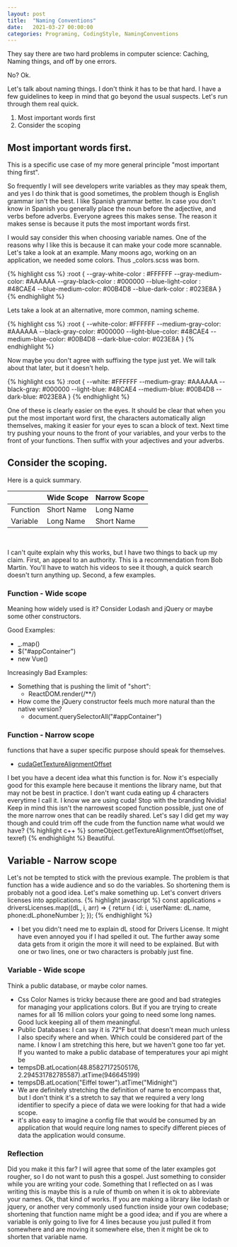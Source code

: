 ```yaml
---
layout: post
title:  "Naming Conventions"
date:   2021-03-27 00:00:00
categories: Programing, CodingStyle, NamingConventions
---
```


They say there are two hard problems in computer science: Caching, Naming things, and off by one errors.

No? Ok.

Let's talk about naming things. I don't think it has to be that hard.  I have a few guidelines to keep in mind that go beyond the usual suspects. Let's run through them real quick.

1. Most important words first
2. Consider the scoping

<!--
3. maybe suffix your variables with the type
4. Don't camel/kebab/snake case compound words
-->

## Most important words first.
This is a specific use case of my more general principle "most important thing first".

So frequently I will see developers write variables as they may speak them, and yes I do think that is good sometimes, the problem though is English grammar isn't the best.  I like Spanish grammar better.  In case you don't know in Spanish you generally place the noun before the adjective, and verbs before adverbs.  Everyone agrees this makes sense.  The reason it makes sense is because it puts the most important words first.

I would say consider this when choosing variable names.  One of the reasons why I like this is because it can make your code more scannable.  Let's take a look at an example.  Many moons ago, working on an application, we needed some colors.  Thus _colors.scss was born.


{% highlight css %}
:root {
  --gray-white-color : #FFFFFF
  --gray-medium-color: #AAAAAA
  --gray-black-color : #000000
  --blue-light-color : #48CAE4
  --blue-medium-color: #00B4D8
  --blue-dark-color  : #023E8A
}
{% endhighlight %}

Lets take a look at an alternative, more common, naming scheme.

{% highlight css %}
:root {
  --white-color: #FFFFFF
  --medium-gray-color: #AAAAAA
  --black-gray-color: #000000
  --light-blue-color: #48CAE4
  --medium-blue-color: #00B4D8
  --dark-blue-color: #023E8A
}
{% endhighlight %}

Now maybe you don't agree with suffixing the type just yet.  We will talk about that later, but it doesn't help.

{% highlight css %}
:root {
  --white: #FFFFFF
  --medium-gray: #AAAAAA
  --black-gray: #000000
  --light-blue: #48CAE4
  --medium-blue: #00B4D8
  --dark-blue: #023E8A
}
{% endhighlight %}

One of these is clearly easier on the eyes.  It should be clear that when you put the most important word first, the characters automatically align themselves, making it easier for your eyes to scan a block of text.  Next time try pushing your nouns to the front of your variables, and your verbs to the front of your functions.  Then suffix with your adjectives and your adverbs.

<!--
First of all, pretend your speaking Spanish. In Spanish

Most important word first.

Consider how things might get sorted in a file explorer.

All of these are basically the same idea.

Choose the most imporant words first, and what you would like to be ordered together first.
Use spanish as a guide nounAdjative rather than adjativeNoun
-->

## Consider the scoping.

Here is a quick summary.

|          | Wide Scope | Narrow Scope |
| -------- | ---------- | ------------ |
| Function | Short Name | Long Name    |
| Variable | Long Name  | Short Name   |

<br />

<!--
Got it? If your function has global scope, it probably can use a very succinct name.  If you function has very narrow scope, it's probably doing something super specific, and could use some self documenting name.  If you variable is global
-->

I can't quite explain why this works, but I have two things to back up my claim. First, an appeal to an authority.  This is a recommendation from Bob Martin.  You'll have to watch his videos to see it though, a quick search doesn't turn anything up.  Second, a few examples.


### Function - Wide scope
Meaning how widely used is it? Consider Lodash and jQuery or maybe some other constructors.

Good Examples:
- _.map()
- $("#appContainer")
- new Vue()

Increasingly Bad Examples:
- Something that is pushing the limit of "short":
    - ReactDOM.render(/**/)
- How come the jQuery constructor feels much more natural than the native version?
    - document.querySelectorAll("#appContainer")

### Function - Narrow scope 
functions that have a super specific purpose should speak for themselves.
- [cudaGetTextureAlignmentOffset](https://www.cs.cmu.edu/afs/cs/academic/class/15668-s11/www/cuda-doc/html/group__CUDART__TEXTURE_g6076c6bf0b1f2e52a36cd51af9d78fb4.html)

I bet you have a decent idea what this function is for.  Now it's especially good for this example here because it mentions the library name, but that may not be best in practice.  I don't want cuda eating up 4 characters everytime I call it.  I know we are using cuda! Stop with the branding Nvidia! Keep in mind this isn't the narrowest scoped function possible, just one of the more narrow ones that can be readily shared.  Let's say I did get my way though and could trim off the cude from the function name what would we have?
{% highlight c++ %}
    someObject.getTextureAlignmentOffset(offset, texref)
{% endhighlight %}
Beautiful.

## Variable - Narrow scope
Let's not be tempted to stick with the previous example.  The problem is that function has a wide audience and so do the variables. So shortening them is probably not a good idea.  Let's make something up.  Let's convert drivers licenses into applications.
{% highlight javascript %}
const applications = driversLicenses.map((dL, i, arr) => {
    return { 
        id: i, 
        userName: dL.name, phone:dL.phoneNumber 
    };
});
{% endhighlight %}
- I bet you didn't need me to explain dL stood for Drivers License. It might have even annoyed you if I had spelled it out.  The further away some data gets from it origin the more it will need to be explained. But with one or two lines, one or two characters is probably just fine.
    
### Variable - Wide scope
Think a public database, or maybe color names.
- Css Color Names is tricky because there are good and bad strategies for managing your applications colors.  But if you are trying to create names for all 16 million colors your going to need some long names.  Good luck keeping all of them meaningful.
- Public Databases: I can say it is 72°F but that doesn't mean much unless I also specify where and when. Which could be considered part of the name.  I know I am stretching this here, but we haven't gone too far yet.  If you wanted to make a public database of temperatures your api might be
- tempsDB.atLocation(48.85827172505176, 2.294531782785587).atTime(946645199)
- tempsDB.atLocation("Eiffel tower").atTime("Midnight")
- We are definitely stretching the definition of name to encompass that, but I don't think it's a stretch to say that we required a very long identifier to specify a piece of data we were looking for that had a wide scope.
- it's also easy to imagine a config file that would be consumed by an application that would require long names to specify different pieces of data the application would consume.

### Reflection

Did you make it this far?  I will agree that some of the later examples got rougher, so I do not want to push this a gospel.  Just something to consider while you are writing your code.  Something that I reflected on as I was writing this is maybe this is a rule of thumb on when it is ok to abbreviate your names.  Ok, that kind of works.  If you are making a library like lodash or jquery, or another very commonly used function inside your own codebase; shortening that function name might be a good idea; and if you are where a variable is only going to live for 4 lines because you just pulled it from somewhere and are moving it somewhere else, then it might be ok to shorten that variable name.

<!--
## Don't camel/kebab/snake case compound words
-->


